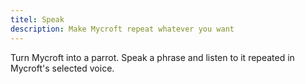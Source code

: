 ```yaml
---
titel: Speak
description: Make Mycroft repeat whatever you want
---
```

Turn Mycroft into a parrot.  Speak a phrase and listen to it repeated in Mycroft's selected voice.
